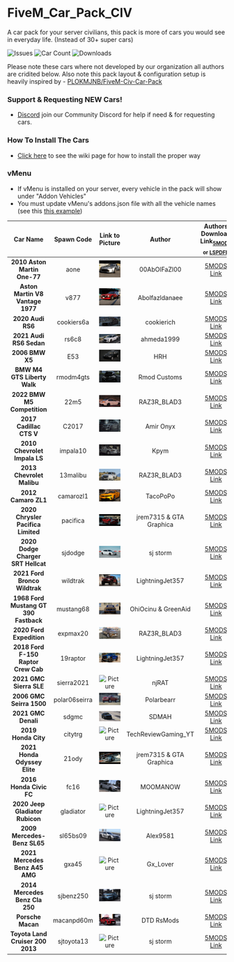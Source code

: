 # FiveM_Car_Pack_CIV
A car pack for your server civilians, this pack is more of cars you would see in everyday life. (Instead of 30+ super cars)

![Issues](https://img.shields.io/github/issues/Mega-Development-Resources/FiveM_Car_Pack_CIV?style=for-the-badge&logo=github)
![Car Count](https://img.shields.io/badge/Car%20Count-29-brightgreen?style=for-the-badge)
![Downloads](https://img.shields.io/github/downloads/Mega-Development-Resources/FiveM_Car_Pack_CIV/total?style=for-the-badge)

Please note these cars where not developed by our organization all authors are cridited below. Also note this pack layout & configuration setup is heavily inspired by - [PLOKMJNB/FiveM-Civ-Car-Pack](https://github.com/PLOKMJNB/FiveM-Civ-Car-Pack)

### Support & Requesting NEW Cars!
- [Discord](https://github.com/PLOKMJNB/FiveM-Civ-Car-Pack/wiki/VPS-installation) join our Community Discord for help if need & for requesting cars.


### How To Install The Cars
- [Click here](https://github.com/PLOKMJNB/FiveM-Civ-Car-Pack/wiki/VPS-installation) to see the wiki page for how to install the proper way


### vMenu
- If vMenu is installed on your server, every vehicle in the pack will show under "Addon Vehicles"
- You must update vMenu's addons.json file with all the vehicle names (see this [this example](example_vmenu_addons.json))


| Car Name | Spawn Code  | Link to Picture | Author | Authors Download Link<sub>[5MODS](https://gta5-mods.com/) or [LSPDFR](https://www.lcpdfr.com/)</sub> | Status | Extra Notes |
| :-: | :-: | :-: | :-: | :-: | :-: | :-: |
| **2010 Aston Martin One-77** | aone | ![Picture](./img/aone.webp) | 00AbOlFaZl00 | [5MODS Link](https://www.gta5-mods.com/vehicles/2010-aston-martin-one-77-add-on-template) | ✔️ |
| **Aston Martin V8 Vantage 1977** | v877 | ![Picture](./img/v877.webp) | Abolfazldanaee | [5MODS Link](https://www.gta5-mods.com/vehicles/aston-martin-v8-vantage-1977-add-on-template-extras) | ✔️ |
| **2020 Audi RS6** | cookiers6a | ![Picture](./img/cookiers6a.png) | cookierich | [5MODS Link](https://www.gta5-mods.com/vehicles/audi-rs6-2020-abt-add-on-fivem-tuning) | ✔️ |
| **2021 Audi RS6 Sedan** | rs6c8 | ![Picture](./img/rs6c8.webp) | ahmeda1999 | [5MODS Link](https://www.gta5-mods.com/vehicles/2021-audi-rs6-sedan-c8-add-on) | ✔️ |
| **2006 BMW X5** | E53 | ![Picture](./img/E53.webp) | HRH | [5MODS Link](https://www.gta5-mods.com/vehicles/2006-bmw-x5-4-8is-individual-e53-fl-add-on-replace-tuning-extras) | ✔️ |
| **BMW M4 GTS Liberty Walk** | rmodm4gts | ![Picture](./img/rmodm4gts.webp) | Rmod Customs | [5MODS Link](https://www.gta5-mods.com/vehicles/bmw-m4-gts-liberty-walk) | ✔️ |
| **2022 BMW M5 Competition** | 22m5 | ![Picture](./img/22m5.webp) | RAZ3R_BLAD3 | [5MODS Link](https://www.gta5-mods.com/vehicles/2022-bmw-m5-compe) | ✔️ |
| **2017 Cadillac CTS V** | C2017 | ![Picture](./img/C2017.webp) | Amir Onyx | [5MODS Link](https://www.gta5-mods.com/vehicles/cadillac-cts-v-2017-add-on) | ✔️ |
| **2010 Chevrolet Impala LS** | impala10 | ![Picture](./img/impala10.webp) | Kpym | [5MODS Link](https://www.gta5-mods.com/vehicles/chevrolet-impala-2010-add-on-replace-fivem-lods) | ✔️ |
| **2013 Chevrolet Malibu** | 13malibu | ![Picture](./img/13malibu.webp) | RAZ3R_BLAD3 | [5MODS Link](https://www.gta5-mods.com/vehicles/2013-chevrolet-malibu-add-on) | ✔️ |
| **2012 Camaro ZL1** | camarozl1 | ![Picture](./img/camarozl1.webp) | TacoPoPo | [5MODS Link](https://www.gta5-mods.com/vehicles/2012-camaro-zl1-add-on-fivem-template-lods) | ✔️ |
| **2020 Chrysler Pacifica Limited** | pacifica | ![Picture](./img/pacifica.webp) | jrem7315 & GTA Graphica | [5MODS Link](https://www.gta5-mods.com/vehicles/2020-chrysler-pacifica-limited) | ✔️ |
| **2020 Dodge Charger SRT Hellcat** | sjdodge | ![Picture](./img/sjdodge.webp) | sj storm | [5MODS Link](https://www.gta5-mods.com/vehicles/2020-dodge-charger-srt-hellcat-addon-tuning-extras) | ✔️ |
| **2021 Ford Bronco Wildtrak** | wildtrak | ![Picture](./img/wildtrak.webp) | LightningJet357 | [5MODS Link](https://www.gta5-mods.com/vehicles/2021-ford-bronco-wildtrak-add-on-fivem) | ✔️ |
| **1968 Ford Mustang GT 390 Fastback** | mustang68 | ![Picture](./img/mustang68.webp) | OhiOcinu & GreenAid | [5MODS Link](https://www.gta5-mods.com/vehicles/1968-ford-mustang-gt-390-fastback-add-on-extras-lods-template-tunings) | ✔️ |
| **2020 Ford Expedition** | expmax20 | ![Picture](./img/expmax20.webp) | RAZ3R_BLAD3 | [5MODS Link](https://www.gta5-mods.com/vehicles/2020-ford-expedition-max-add-on) | ✔️ |
| **2018 Ford F-150 Raptor Crew Cab** | 19raptor | ![Picture](./img/19raptor.webp) | LightningJet357 | [5MODS Link](https://www.gta5-mods.com/vehicles/2018-ford-f-150-raptor-crew-cab-oiv-add-on-tuning-fivem) | ✔️ |
| **2021 GMC Sierra SLE** | sierra2021 | ![Picture](./img/sierra2021.webp) | njRAT | [5MODS Link](https://www.gta5-mods.com/vehicles/gmc-sierra-2021-sle-add-on-fivem) | ✔️ |
| **2006 GMC Seirra 1500** | polar06seirra | ![Picture](./img/polar06seirra.webp) | Polarbearr | [5MODS Link](https://www.gta5-mods.com/vehicles/2006-gmc-seirra-1500-add-on-fivem) | ✔️ |
| **2021 GMC Denali** | sdgmc | ![Picture](./img/sdgmc.webp) | SDMAH | [5MODS Link](https://www.gta5-mods.com/vehicles/gmc-denali-2021-add-on) | ✔️ |
| **2019 Honda City** | citytrg | ![Picture](./img/citytrg.webp) | TechReviewGaming_YT | [5MODS Link](https://www.gta5-mods.com/vehicles/honda-city-2019-addon-extras) | ✔️ |
| **2021 Honda Odyssey Elite** | 21ody | ![Picture](./img/21ody.webp) | jrem7315 & GTA Graphica | [5MODS Link](https://www.gta5-mods.com/vehicles/2021-honda-odyssey-elite-add-on) | ✔️ |
| **2016 Honda Civic FC** | fc16 | ![Picture](./img/fc16.webp) | MOOMANOW | [5MODS Link](https://www.gta5-mods.com/vehicles/honda-civic-fc-2016-add-on) | ✔️ |
| **2020 Jeep Gladiator Rubicon** | gladiator | ![Picture](./img/gladiator.webp) | LightningJet357 | [5MODS Link](https://www.gta5-mods.com/vehicles/2020-jeep-gladiator-rubicon-add-on-fivem-lods-template) | ✔️ |
| **2009 Mercedes-Benz SL65** | sl65bs09 | ![Picture](./img/sl65bs09.webp) | Alex9581 | [5MODS Link](https://www.gta5-mods.com/vehicles/2009-mercedes-benz-sl65-amg-black-series-add-on-template-tuning-vehfuncs-v) | ✔️ |
| **2021 Mercedes Benz A45 AMG** | gxa45 | ![Picture](./img/gxa45.webp) | Gx_Lover | [5MODS Link](https://www.gta5-mods.com/vehicles/2021-mercedes-benz-a45-amg-addon-brabus-kit) | ✔️ |
| **2014 Mercedes Benz Cla 250** | sjbenz250 | ![Picture](./img/sjbenz250.webp) | sj storm | [5MODS Link](https://www.gta5-mods.com/vehicles/mercedes-benz-cla-250-2014-addon-tuning-extras) | ✔️ |
| **Porsche Macan** | macanpd60m | ![Picture](./img/macanpd60m.webp) | DTD RsMods | [5MODS Link](https://www.gta5-mods.com/vehicles/porsche-macan-prior-design-addon) | ✔️ |
| **Toyota Land Cruiser 200 2013** | sjtoyota13 | ![Picture](./img/sjtoyota13.webp) | sj storm | [5MODS Link](https://www.gta5-mods.com/vehicles/toyota-land-cruiser-200-2013-add-on-extras) | ✔️ |
